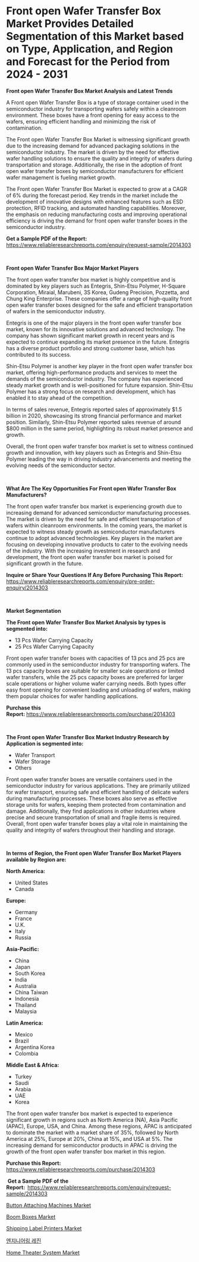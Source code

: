<p><h1>Front open Wafer Transfer Box Market Provides Detailed Segmentation of this Market based on Type, Application, and Region and Forecast for the Period from 2024 - 2031</h1></p><p><strong>Front open Wafer Transfer Box Market Analysis and Latest Trends</strong></p>
<p><p>A Front open Wafer Transfer Box is a type of storage container used in the semiconductor industry for transporting wafers safely within a cleanroom environment. These boxes have a front opening for easy access to the wafers, ensuring efficient handling and minimizing the risk of contamination.</p><p>The Front open Wafer Transfer Box Market is witnessing significant growth due to the increasing demand for advanced packaging solutions in the semiconductor industry. The market is driven by the need for effective wafer handling solutions to ensure the quality and integrity of wafers during transportation and storage. Additionally, the rise in the adoption of front open wafer transfer boxes by semiconductor manufacturers for efficient wafer management is fueling market growth.</p><p>The Front open Wafer Transfer Box Market is expected to grow at a CAGR of 6% during the forecast period. Key trends in the market include the development of innovative designs with enhanced features such as ESD protection, RFID tracking, and automated handling capabilities. Moreover, the emphasis on reducing manufacturing costs and improving operational efficiency is driving the demand for front open wafer transfer boxes in the semiconductor industry.</p></p>
<p><strong>Get a Sample PDF of the Report:&nbsp;</strong> <a href="https://www.reliableresearchreports.com/enquiry/request-sample/2014303">https://www.reliableresearchreports.com/enquiry/request-sample/2014303</a></p>
<p>&nbsp;</p>
<p><strong>Front open Wafer Transfer Box Major Market Players</strong></p>
<p><p>The front open wafer transfer box market is highly competitive and is dominated by key players such as Entegris, Shin-Etsu Polymer, H-Square Corporation, Miraial, Marubeni, 3S Korea, Gudeng Precision, Pozzetta, and Chung King Enterprise. These companies offer a range of high-quality front open wafer transfer boxes designed for the safe and efficient transportation of wafers in the semiconductor industry.</p><p>Entegris is one of the major players in the front open wafer transfer box market, known for its innovative solutions and advanced technology. The company has shown significant market growth in recent years and is expected to continue expanding its market presence in the future. Entegris has a diverse product portfolio and strong customer base, which has contributed to its success.</p><p>Shin-Etsu Polymer is another key player in the front open wafer transfer box market, offering high-performance products and services to meet the demands of the semiconductor industry. The company has experienced steady market growth and is well-positioned for future expansion. Shin-Etsu Polymer has a strong focus on research and development, which has enabled it to stay ahead of the competition.</p><p>In terms of sales revenue, Entegris reported sales of approximately $1.5 billion in 2020, showcasing its strong financial performance and market position. Similarly, Shin-Etsu Polymer reported sales revenue of around $800 million in the same period, highlighting its robust market presence and growth.</p><p>Overall, the front open wafer transfer box market is set to witness continued growth and innovation, with key players such as Entegris and Shin-Etsu Polymer leading the way in driving industry advancements and meeting the evolving needs of the semiconductor sector.</p></p>
<p>&nbsp;</p>
<p><strong>What Are The Key Opportunities For Front open Wafer Transfer Box Manufacturers?</strong></p>
<p><p>The front open wafer transfer box market is experiencing growth due to increasing demand for advanced semiconductor manufacturing processes. The market is driven by the need for safe and efficient transportation of wafers within cleanroom environments. In the coming years, the market is expected to witness steady growth as semiconductor manufacturers continue to adopt advanced technologies. Key players in the market are focusing on developing innovative products to cater to the evolving needs of the industry. With the increasing investment in research and development, the front open wafer transfer box market is poised for significant growth in the future.</p></p>
<p><strong>Inquire or Share Your Questions If Any Before Purchasing This Report:</strong> <a href="https://www.reliableresearchreports.com/enquiry/pre-order-enquiry/2014303">https://www.reliableresearchreports.com/enquiry/pre-order-enquiry/2014303</a></p>
<p>&nbsp;</p>
<p><strong>Market Segmentation</strong></p>
<p><strong>The Front open Wafer Transfer Box Market Analysis by types is segmented into:</strong></p>
<p><ul><li>13 Pcs Wafer Carrying Capacity</li><li>25 Pcs Wafer Carrying Capacity</li></ul></p>
<p><p>Front open wafer transfer boxes with capacities of 13 pcs and 25 pcs are commonly used in the semiconductor industry for transporting wafers. The 13 pcs capacity boxes are suitable for smaller scale operations or limited wafer transfers, while the 25 pcs capacity boxes are preferred for larger scale operations or higher volume wafer carrying needs. Both types offer easy front opening for convenient loading and unloading of wafers, making them popular choices for wafer handling applications.</p></p>
<p><strong>Purchase this Report:&nbsp;</strong><a href="https://www.reliableresearchreports.com/purchase/2014303">https://www.reliableresearchreports.com/purchase/2014303</a></p>
<p>&nbsp;</p>
<p><strong>The Front open Wafer Transfer Box Market Industry Research by Application is segmented into:</strong></p>
<p><ul><li>Wafer Transport</li><li>Wafer Storage</li><li>Others</li></ul></p>
<p><p>Front open wafer transfer boxes are versatile containers used in the semiconductor industry for various applications. They are primarily utilized for wafer transport, ensuring safe and efficient handling of delicate wafers during manufacturing processes. These boxes also serve as effective storage units for wafers, keeping them protected from contamination and damage. Additionally, they find applications in other industries where precise and secure transportation of small and fragile items is required. Overall, front open wafer transfer boxes play a vital role in maintaining the quality and integrity of wafers throughout their handling and storage.</p></p>
<p>&nbsp;</p>
<p><strong>In terms of Region, the Front open Wafer Transfer Box Market Players available by Region are:</strong></p>
<p>
    <p> <strong> North America: </strong>
        <ul>
            <li>United States</li>
            <li>Canada</li>
        </ul>
        </p> 
    <p> <strong> Europe: </strong>
        <ul>
            <li>Germany</li>
            <li>France</li>
            <li>U.K.</li>
            <li>Italy</li>
            <li>Russia</li>
        </ul>
        </p> 
    <p> <strong> Asia-Pacific: </strong>
        <ul>
            <li>China</li>
            <li>Japan</li>
            <li>South Korea</li>
            <li>India</li>
            <li>Australia</li>
            <li>China Taiwan</li>
            <li>Indonesia</li>
            <li>Thailand</li>
            <li>Malaysia</li>
        </ul>
        </p> 
    <p> <strong> Latin America: </strong>
        <ul>
            <li>Mexico</li>
            <li>Brazil</li>
            <li>Argentina Korea</li>
            <li>Colombia</li>
        </ul>
        </p> 
    <p> <strong> Middle East & Africa: </strong>
        <ul>
            <li>Turkey</li>
            <li>Saudi</li>
            <li>Arabia</li>
            <li>UAE</li>
            <li>Korea</li>
        </ul>
    </p>
    </p>
<p><p>The front open wafer transfer box market is expected to experience significant growth in regions such as North America (NA), Asia Pacific (APAC), Europe, USA, and China. Among these regions, APAC is anticipated to dominate the market with a market share of 35%, followed by North America at 25%, Europe at 20%, China at 15%, and USA at 5%. The increasing demand for semiconductor products in APAC is driving the growth of the front open wafer transfer box market in this region.</p></p>
<p><strong>Purchase this Report: </strong><a href="https://www.reliableresearchreports.com/purchase/2014303">https://www.reliableresearchreports.com/purchase/2014303</a></p>
<p>&nbsp;<strong>Get a Sample PDF of the Report:&nbsp;&nbsp;</strong><a href="https://www.reliableresearchreports.com/enquiry/request-sample/2014303">https://www.reliableresearchreports.com/enquiry/request-sample/2014303</a></p>
<p><strong></strong></p>
<p><p><a href="https://valiant-lunge-8fe.notion.site/Button-Attaching-Machines-Market-Insights-Market-Players-and-Forecast-Till-2031-3f185be86ace4620a556ab2b2333295f">Button Attaching Machines Market</a></p><p><a href="https://view.publitas.com/reportprime-1/boom-boxes-market-analysis-examines-its-scope-on-growth-opportunities-and-forecasted-trends-spanning-from-2024-to-2031/">Boom Boxes Market</a></p><p><a href="https://picayune-night-cbd.notion.site/Shipping-Label-Printers-Market-Size-Furnishes-Valuable-Information-Encompassing-Market-Share-Market-0fc4214949e2493bbacdf9b2e18d9f90">Shipping Label Printers Market</a></p><p><a href="https://medium.com/@alonsoolds3wq1d81czn8rbol/%EA%B3%B5%ED%95%99-%EC%88%98%EC%A7%80-%EC%8B%9C%EC%9E%A5-%EC%84%B1%EA%B3%B5%EC%A0%81%EC%9D%B8-%EB%B9%84%EC%A6%88%EB%8B%88%EC%8A%A4-%EC%A0%84%EB%9E%B5%EC%9D%98-%EC%97%B4%EC%87%A0-2031%EB%85%84%EA%B9%8C%EC%A7%80-%EC%98%88%EC%B8%A1-7eb4410b33ca">엔지니어링 레진</a></p><p><a href="https://view.publitas.com/reportprime-1/global-home-theater-system-market-by-types-applications-and-major-players-with-regional-growth-rate-analysis-and-development-situation-from-2024-to-2031/">Home Theater System Market</a></p></p>